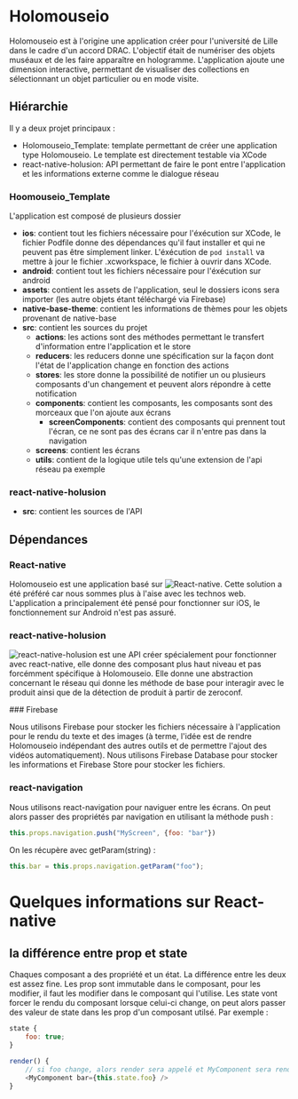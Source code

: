 # Holomouseio

Holomouseio est à l'origine une application créer pour l'université de Lille dans le cadre d'un accord DRAC. L'objectif était de numériser des objets muséaux et de les faire apparaître en hologramme. L'application ajoute une dimension interactive, permettant de visualiser des collections en sélectionnant un objet particulier ou en mode visite.

## Hiérarchie

Il y a deux projet principaux :

- Holomouseio_Template: template permettant de créer une application type Holomouseio. Le template est directement testable via XCode
- react-native-holusion: API permettant de faire le pont entre l'application et les informations externe comme le dialogue réseau

### Hoomouseio_Template

L'application est composé de plusieurs dossier

- **ios**: contient tout les fichiers nécessaire pour l'éxécution sur XCode, le fichier Podfile donne des dépendances qu'il faut installer et qui ne peuvent pas être simplement linker. L'éxécution de `pod install` va mettre à jour le fichier <nom-projet>.xcworkspace, le fichier à ouvrir dans XCode. 
- **android**: contient tout les fichiers nécessaire pour l'éxécution sur android
- **assets**: contient les assets de l'application, seul le dossiers icons sera importer (les autre objets étant téléchargé via Firebase)
- **native-base-theme**: contient les informations de thèmes pour les objets provenant de native-base
- **src**: contient les sources du projet
  - **actions**: les actions sont des méthodes permettant le transfert d'information entre l'application et le store
  - **reducers**: les reducers donne une spécification sur la façon dont l'état de l'application change en fonction des actions
  - **stores**: les store donne la possibilité de notifier un ou plusieurs composants d'un changement et peuvent alors répondre à cette notification
  - **components**: contient les composants, les composants sont des morceaux que l'on ajoute aux écrans
    - **screenComponents**: contient des composants qui prennent tout l'écran, ce ne sont pas des écrans car il n'entre pas dans la navigation 
  - **screens**: contient les écrans
  - **utils**: contient de la logique utile tels qu'une extension de l'api réseau pa exemple

### react-native-holusion

- **src**: contient les sources de l'API

## Dépendances

### React-native

Holomouseio est une application basé sur ![React-native](https://facebook.github.io/react-native/). Cette solution a été préféré car nous sommes plus à l'aise avec les technos web. L'application a principalement été pensé pour fonctionner sur iOS, le fonctionnement sur Android n'est pas assuré.

### react-native-holusion

![react-native-holusion](https://www.npmjs.com/package/@holusion/react-native-holusion) est une API créer spécialement pour fonctionner avec react-native, elle donne des composant plus haut niveau et pas forcémment spécifique à Holomouseio. Elle donne une abstraction concernant le réseau qui donne les méthode de base pour interagir avec le produit ainsi que de la détection de produit à partir de zeroconf.

### Firebase

Nous utilisons Firebase pour stocker les fichiers nécessaire à l'application pour le rendu du texte et des images (à terme, l'idée est de rendre Holomouseio indépendant des autres outils et de permettre l'ajout des vidéos automatiquement). Nous utilisons Firebase Database pour stocker les informations et Firebase Store pour stocker les fichiers.

### react-navigation

Nous utilisons react-navigation pour naviguer entre les écrans. On peut alors passer des propriétés par navigation en utilisant la méthode push :

```javascript
this.props.navigation.push("MyScreen", {foo: "bar"})
```

On les récupère avec getParam(string) :

```javascript
this.bar = this.props.navigation.getParam("foo");
```

# Quelques informations sur React-native

## la différence entre prop et state

Chaques composant a des propriété et un état. La différence entre les deux est assez fine. Les prop sont immutable dans le composant, pour les modifier, il faut les modifier dans le composant qui l'utilise. Les state vont forcer le rendu du composant lorsque celui-ci change, on peut alors passer des valeur de state dans les prop d'un composant utilsé. Par exemple :

```javascript
state {
    foo: true;
}

render() {
    // si foo change, alors render sera appelé et MyComponent sera rendu à nouveau et la prop bar aura la valeur de foo
    <MyComponent bar={this.state.foo} />
}
```